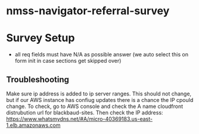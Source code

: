 # nmss-navigator-referral-survey

# Survey Setup
- all req fields must have N/A as possible answer (we auto select this on form init in case sections get skipped over)

## Troubleshooting
Make sure ip address is added to ip server ranges. This should not change, but if our AWS instance has confiug updates there is a chance the IP cpould change. To check, go to AWS console and check the A name cloudfront distrubution url for blackbaud-sites. Then check the IP address:
https://www.whatsmydns.net/#A/micro-40369183.us-east-1.elb.amazonaws.com


